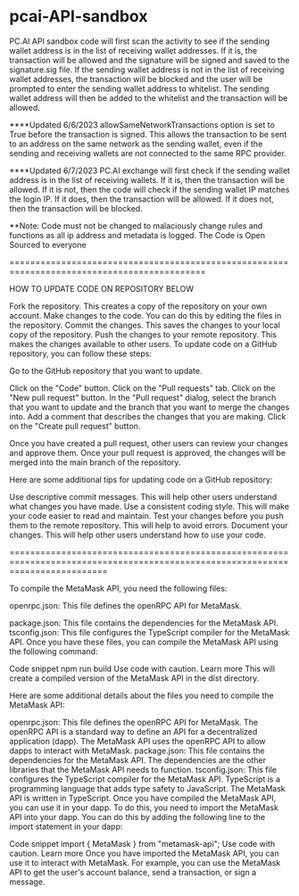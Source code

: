 # pcai-API-sandbox
PC.AI API sandbox code will first scan the activity to see if the sending wallet address is in the list of receiving wallet addresses. If it is, the transaction will be allowed and the signature will be signed and saved to the signature.sig file. If the sending wallet address is not in the list of receiving wallet addresses, the transaction will be blocked and the user will be prompted to enter the sending wallet address to whitelist. The sending wallet address will then be added to the whitelist and the transaction will be allowed.


****Updated 6/6/2023
allowSameNetworkTransactions option is set to True before the transaction is signed. This allows the transaction to be sent to an address on the same network as the sending wallet, even if the sending and receiving wallets are not connected to the same RPC provider.

****Updated 6/7/2023
PC.AI exchange will first check if the sending wallet address is in the list of receiving wallets. If it is, then the transaction will be allowed. If it is not, then the code will check if the sending wallet IP matches the login IP. If it does, then the transaction will be allowed. If it does not, then the transaction will be blocked.

**Note: Code must not be changed to malaciously change rules and functions as all ip address and metadata is logged. The Code is Open Sourced to everyone



============================================================================================

HOW TO UPDATE CODE ON REPOSITORY BELOW

Fork the repository. This creates a copy of the repository on your own account. Make changes to the code. You can do this by editing the files in the repository. Commit the changes. This saves the changes to your local copy of the repository. Push the changes to your remote repository. This makes the changes available to other users. To update code on a GitHub repository, you can follow these steps:

Go to the GitHub repository that you want to update. 

Click on the "Code" button. Click on the "Pull requests" tab. 
Click on the "New pull request" button. 
In the "Pull request" dialog, select the branch that you want to update and the branch that you want to merge the changes into. 
Add a comment that describes the changes that you are making. 
Click on the "Create pull request" button. 

Once you have created a pull request, other users can review your changes and approve them. 
Once your pull request is approved, the changes will be merged into the main branch of the repository.

Here are some additional tips for updating code on a GitHub repository:

Use descriptive commit messages. This will help other users understand what changes you have made. Use a consistent coding style. This will make your code easier to read and maintain. Test your changes before you push them to the remote repository. This will help to avoid errors. Document your changes. This will help other users understand how to use your code.


===============================================================================================================================

To compile the MetaMask API, you need the following files:

openrpc.json: This file defines the openRPC API for MetaMask.


package.json: This file contains the dependencies for the MetaMask API.
tsconfig.json: This file configures the TypeScript compiler for the MetaMask API.
Once you have these files, you can compile the MetaMask API using the following command:

Code snippet
npm run build
Use code with caution. Learn more
This will create a compiled version of the MetaMask API in the dist directory.

Here are some additional details about the files you need to compile the MetaMask API:

openrpc.json: This file defines the openRPC API for MetaMask. The openRPC API is a standard way to define an API for a decentralized application (dapp). The MetaMask API uses the openRPC API to allow dapps to interact with MetaMask.
package.json: This file contains the dependencies for the MetaMask API. The dependencies are the other libraries that the MetaMask API needs to function.
tsconfig.json: This file configures the TypeScript compiler for the MetaMask API. TypeScript is a programming language that adds type safety to JavaScript. The MetaMask API is written in TypeScript.
Once you have compiled the MetaMask API, you can use it in your dapp. To do this, you need to import the MetaMask API into your dapp. You can do this by adding the following line to the import statement in your dapp:

Code snippet
import { MetaMask } from "metamask-api";
Use code with caution. Learn more
Once you have imported the MetaMask API, you can use it to interact with MetaMask. For example, you can use the MetaMask API to get the user's account balance, send a transaction, or sign a message.
